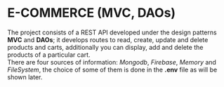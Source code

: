 # E-COMMERCE (MVC, DAOs)

The project consists of a REST API developed under the design patterns __MVC__ and __DAOs__; it develops routes to read, create, update and delete products and carts, additionally you can display, add and delete the products of a particular cart. \
There are four sources of information: _Mongodb_, _Firebase_, _Memory_ and _FileSystem_, the choice of some of them is done in the __.env__ file as will be shown later.
